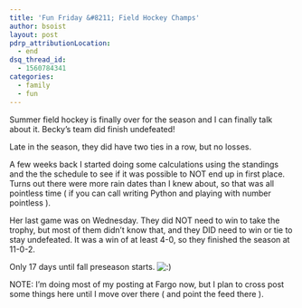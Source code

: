 ```yaml
---
title: 'Fun Friday &#8211; Field Hockey Champs'
author: bsoist
layout: post
pdrp_attributionLocation:
  - end
dsq_thread_id:
  - 1560784341
categories:
  - family
  - fun
---
```

Summer field hockey is finally over for the season and I can finally talk about it. Becky&#8217;s team did finish undefeated!

Late in the season, they did have two ties in a row, but no losses.

A few weeks back I started doing some calculations using the standings and the the schedule to see if it was possible to NOT end up in first place. Turns out there were more rain dates than I knew about, so that was all pointless time ( if you can call writing Python and playing with number pointless ).

Her last game was on Wednesday. They did NOT need to win to take the trophy, but most of them didn&#8217;t know that, and they DID need to win or tie to stay undefeated. It was a win of at least 4-0, so they finished the season at 11-0-2.

Only 17 days until fall preseason starts. <img src='http://archive.whsjr.soistmann.com/oped/wp-includes/images/smilies/icon_smile.gif' alt=':)' class='wp-smiley' /> 

NOTE: I&#8217;m doing most of my posting at Fargo now, but I plan to cross post some things here until I move over there ( and point the feed there ).
